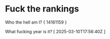 # Fuck the rankings

Who the hell am I?
{ 14161159 }

What fucking year is it?
[ 2025-03-10T17:56:40Z ]
